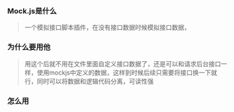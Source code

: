 ### Mock.js是什么

> 一个模拟接口脚本插件，在没有接口数据时候模拟接口数据，



### 为什么要用他

> 用这个后就不用在文件里面自定义接口数据了，还是可以和请求后台接口一样，使用mockjs中定义的数据，这样到时候后续只需要将接口换一下就行，同时可以将数据和逻辑代码分离，可读性强



### 怎么用
